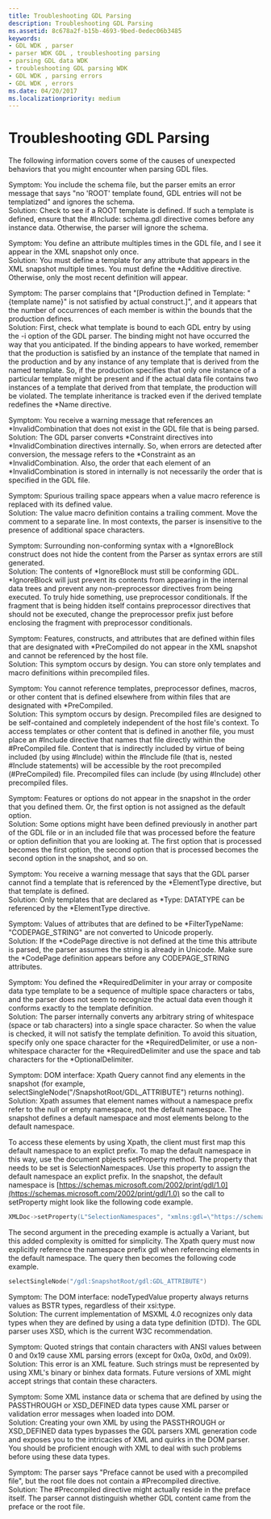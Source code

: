 ```yaml
---
title: Troubleshooting GDL Parsing
description: Troubleshooting GDL Parsing
ms.assetid: 8c678a2f-b15b-4693-9bed-0edec06b3485
keywords:
- GDL WDK , parser
- parser WDK GDL , troubleshooting parsing
- parsing GDL data WDK
- troubleshooting GDL parsing WDK
- GDL WDK , parsing errors
- GDL WDK , errors
ms.date: 04/20/2017
ms.localizationpriority: medium
---
```


# Troubleshooting GDL Parsing

The following information covers some of the causes of unexpected behaviors that you might encounter when parsing GDL files.

<a href="" id="symptom--you-include-the-schema-file--but-the-parser-emits-an-error-message-that-says---no--root--template-found--gdl-entries-will-not-be--templatized--and-ignores-the-schema---"></a>Symptom: You include the schema file, but the parser emits an error message that says "no 'ROOT' template found, GDL entries will not be templatized" and ignores the schema.   
Solution: Check to see if a ROOT template is defined. If such a template is defined, ensure that the \#Include: schema.gdl directive comes before any instance data. Otherwise, the parser will ignore the schema.

<a href="" id="symptom--you-define-an-attribute-multiples-times-in-the-gdl-file--and-i-see-it-appear-in-the-xml-snapshot-only-once---"></a>Symptom: You define an attribute multiples times in the GDL file, and I see it appear in the XML snapshot only once.   
Solution: You must define a template for any attribute that appears in the XML snapshot multiple times. You must define the \*Additive directive. Otherwise, only the most recent definition will appear.

<a href="" id="symptom---the-parser-complains-that---production-defined-in-template----template-name---is-not-satisfied-by-actual-construct-----and-it-appears-that-the-number-of-occurrences-of-each-member-is-within-the-bounds-that-the-production-defines-"></a>Symptom: The parser complains that "\[Production defined in Template: "{template name}" is not satisfied by actual construct.\]", and it appears that the number of occurrences of each member is within the bounds that the production defines.  
Solution: First, check what template is bound to each GDL entry by using the -i option of the GDL parser. The binding might not have occurred the way that you anticipated. If the binding appears to have worked, remember that the production is satisfied by an instance of the template that named in the production and by any instance of any template that is derived from the named template. So, if the production specifies that only one instance of a particular template might be present and if the actual data file contains two instances of a template that derived from that template, the production will be violated. The template inheritance is tracked even if the derived template redefines the \*Name directive.

<a href="" id="symptom--you-receive-a-warning-message-that-references-an--invalidcombination-that-does-not-exist-in-the-gdl-file-that-is-being-parsed-"></a>Symptom: You receive a warning message that references an \*InvalidCombination that does not exist in the GDL file that is being parsed.  
Solution: The GDL parser converts \*Constraint directives into \*InvalidCombination directives internally. So, when errors are detected after conversion, the message refers to the \*Constraint as an \*InvalidCombination. Also, the order that each element of an \*InvalidCombination is stored in internally is not necessarily the order that is specified in the GDL file.

<a href="" id="symptom--spurious-trailing-space-appears-when-a-value-macro-reference-is-replaced-with-its-defined-value-"></a>Symptom: Spurious trailing space appears when a value macro reference is replaced with its defined value.  
Solution: The value macro definition contains a trailing comment. Move the comment to a separate line. In most contexts, the parser is insensitive to the presence of additional space characters.

<a href="" id="symptom---surrounding-non-conforming-syntax-with-a--ignoreblock-construct-does-not-hide-the-content-from-the-parser-as-syntax-errors-are-still-generated-"></a>Symptom: Surrounding non-conforming syntax with a \*IgnoreBlock construct does not hide the content from the Parser as syntax errors are still generated.  
Solution: The contents of \*IgnoreBlock must still be conforming GDL. \*IgnoreBlock will just prevent its contents from appearing in the internal data trees and prevent any non-preprocessor directives from being executed. To truly hide something, use preprocessor conditionals. If the fragment that is being hidden itself contains preprocessor directives that should not be executed, change the preprocessor prefix just before enclosing the fragment with preprocessor conditionals.

<a href="" id="symptom---features--constructs--and-attributes-that-are-defined-within-files-that-are-designated-with--precompiled-do-not-appear-in-the-xml-snapshot-and-cannot-be-referenced-by-the-host-file-"></a>Symptom: Features, constructs, and attributes that are defined within files that are designated with \*PreCompiled do not appear in the XML snapshot and cannot be referenced by the host file.  
Solution: This symptom occurs by design. You can store only templates and macro definitions within precompiled files.

<a href="" id="symptom---you-cannot-reference-templates--preprocessor-defines--macros--or-other-content-that-is-defined-elsewhere-from-within-files-that-are-designated-with--precompiled--"></a>Symptom: You cannot reference templates, preprocessor defines, macros, or other content that is defined elsewhere from within files that are designated with \*PreCompiled.   
Solution: This symptom occurs by design. Precompiled files are designed to be self-contained and completely independent of the host file's context. To access templates or other content that is defined in another file, you must place an \#Include directive that names that file directly within the \#PreCompiled file. Content that is indirectly included by virtue of being included (by using \#Include) within the \#Include file (that is, nested \#Include statements) will be accessible by the root precompiled (\#PreCompiled) file. Precompiled files can include (by using \#Include) other precompiled files.

<a href="" id="symptom---features-or-options-do-not-appear-in-the-snapshot-in-the-order-that-you-defined-them---or--the-first-option-is-not-assigned-as-the-default-option---"></a>Symptom: Features or options do not appear in the snapshot in the order that you defined them. Or, the first option is not assigned as the default option.   
Solution: Some options might have been defined previously in another part of the GDL file or in an included file that was processed before the feature or option definition that you are looking at. The first option that is processed becomes the first option, the second option that is processed becomes the second option in the snapshot, and so on.

<a href="" id="symptom--you-receive-a-warning-message-that-says-that-the-gdl-parser-cannot-find-a-template-that-is-referenced-by-the--elementtype-directive--but-that-template-is-defined--"></a>Symptom: You receive a warning message that says that the GDL parser cannot find a template that is referenced by the \*ElementType directive, but that template is defined.   
Solution: Only templates that are declared as \*Type: DATATYPE can be referenced by the \*ElementType directive.

<a href="" id="symptom--values-of-attributes-that-are-defined-to-be--filtertypename---codepage-string--are-not-converted-to-unicode-properly---"></a>Symptom: Values of attributes that are defined to be \*FilterTypeName: "CODEPAGE\_STRING" are not converted to Unicode properly.   
Solution: If the \*CodePage directive is not defined at the time this attribute is parsed, the parser assumes the string is already in Unicode. Make sure the \*CodePage definition appears before any CODEPAGE\_STRING attributes.

<a href="" id="symptom--you-defined-the--requireddelimiter-in-your-array-or-composite-data-type-template-to-be-a-sequence-of-multiple-space-characters-or-tabs--and-the-parser-does-not-seem-to-recognize-the-actual-data-even-though-it-conforms-exactly-to-the-template-definition---"></a>Symptom: You defined the \*RequiredDelimiter in your array or composite data type template to be a sequence of multiple space characters or tabs, and the parser does not seem to recognize the actual data even though it conforms exactly to the template definition.   
Solution: The parser internally converts any arbitrary string of whitespace (space or tab characters) into a single space character. So when the value is checked, it will not satisfy the template definition. To avoid this situation, specify only one space character for the \*RequiredDelimiter, or use a non-whitespace character for the \*RequiredDelimiter and use the space and tab characters for the \*OptionalDelimiter.

<a href="" id="symptom--dom-interface---xpath-query-cannot-find-any-elements-in-the-snapshot---for-example--selectsinglenode---snapshotroot-gdl-attribute----returns-nothing--"></a>Symptom: DOM interface: Xpath Query cannot find any elements in the snapshot (for example, selectSingleNode("/SnapshotRoot/GDL\_ATTRIBUTE") returns nothing).  
Solution: Xpath assumes that element names without a namespace prefix refer to the null or empty namespace, not the default namespace. The snapshot defines a default namespace and most elements belong to the default namespace.

To access these elements by using Xpath, the client must first map this default namespace to an explict prefix. To map the default namespace in this way, use the document pbjects setProperty method. The property that needs to be set is SelectionNamespaces. Use this property to assign the default namespace an explict prefix. In the snapshot, the default namespace is [https://schemas.microsoft.com/2002/print/gdl/1.0](https://schemas.microsoft.com/2002/print/gdl/1.0) so the call to setProperty might look like the following code example.

```cpp
XMLDoc->setProperty(L"SelectionNamespaces", "xmlns:gdl=\"https://schemas.microsoft.com/2002/print/gdl/1.0\"");
```

The second argument in the preceding example is actually a Variant, but this added complexity is omitted for simplicity. The Xpath query must now explicitly reference the namespace prefix gdl when referencing elements in the default namespace. The query then becomes the following code example.

```cpp
selectSingleNode("/gdl:SnapshotRoot/gdl:GDL_ATTRIBUTE")
```

<a href="" id="symptom--the-dom-interface---nodetypedvalue-property-always-returns-values-as-bstr-types--regardless-of-their-xsi-type--"></a>Symptom: The DOM interface: nodeTypedValue property always returns values as BSTR types, regardless of their xsi:type.   
Solution: The current implementation of MSXML 4.0 recognizes only data types when they are defined by using a data type definition (DTD). The GDL parser uses XSD, which is the current W3C recommendation.

<a href="" id="symptom--quoted-strings-that-contain-characters-with-ansi-values-between-0-and-0x19-cause-xml-parsing-errors---except-for-0x0a--0x0d--and-0x09--"></a>Symptom: Quoted strings that contain characters with ANSI values between 0 and 0x19 cause XML parsing errors (except for 0x0a, 0x0d, and 0x09).  
Solution: This error is an XML feature. Such strings must be represented by using XML's binary or binhex data formats. Future versions of XML might accept strings that contain these characters.

<a href="" id="symptom--some-xml-instance-data-or-schema-that-are-defined-by-using-the-passthrough-or-xsd-defined-data-types-cause-xml-parser-or-validation-error-messages-when-loaded-into-dom-"></a>Symptom: Some XML instance data or schema that are defined by using the PASSTHROUGH or XSD\_DEFINED data types cause XML parser or validation error messages when loaded into DOM.  
Solution: Creating your own XML by using the PASSTHROUGH or XSD\_DEFINED data types bypasses the GDL parsers XML generation code and exposes you to the intricacies of XML and quirks in the DOM parser. You should be proficient enough with XML to deal with such problems before using these data types.

<a href="" id="symptom---the-parser-says--preface-cannot-be-used-with-a-precompiled-file---but-the-root-file-does-not-contain-a--precompiled-directive-"></a>Symptom: The parser says "Preface cannot be used with a precompiled file", but the root file does not contain a \#Precompiled directive.  
Solution: The \#Precompiled directive might actually reside in the preface itself. The parser cannot distinguish whether GDL content came from the preface or the root file.
